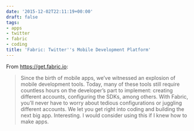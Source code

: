 ```yaml
---
date: '2015-12-02T22:11:19+00:00'
draft: false
tags:
- apps
- twitter
- fabric
- coding
title: 'Fabric: Twitter''s Mobile Development Platform'
---
```


From https://get.fabric.io:

>Since the birth of mobile apps, we’ve witnessed an explosion of mobile development tools. Today, many of these tools still require countless hours on the developer’s part to implement: creating different accounts, configuring the SDKs, among others. With Fabric, you’ll never have to worry about tedious configurations or juggling different accounts. We let you get right into coding and building the next big app. Interesting. I would consider using this if I knew how to make apps.
